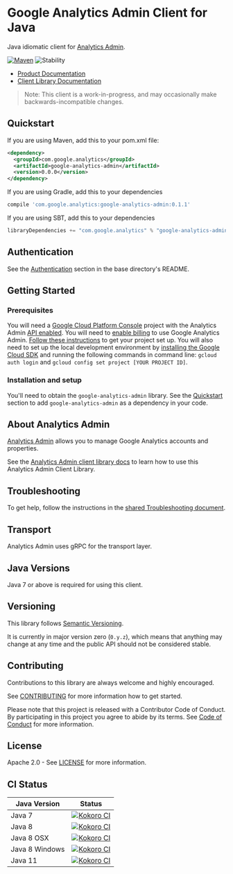 # Google Analytics Admin Client for Java

Java idiomatic client for [Analytics Admin][product-docs].

[![Maven][maven-version-image]][maven-version-link]
![Stability][stability-image]

- [Product Documentation][product-docs]
- [Client Library Documentation][javadocs]

> Note: This client is a work-in-progress, and may occasionally
> make backwards-incompatible changes.

## Quickstart


If you are using Maven, add this to your pom.xml file:

```xml
<dependency>
  <groupId>com.google.analytics</groupId>
  <artifactId>google-analytics-admin</artifactId>
  <version>0.0.0</version>
</dependency>
```

[//]: # ({x-version-update-start:google-analytics-admin:released})

If you are using Gradle, add this to your dependencies
```Groovy
compile 'com.google.analytics:google-analytics-admin:0.1.1'
```
If you are using SBT, add this to your dependencies
```Scala
libraryDependencies += "com.google.analytics" % "google-analytics-admin" % "0.1.1"
```
[//]: # ({x-version-update-end})

## Authentication

See the [Authentication][authentication] section in the base directory's README.

## Getting Started

### Prerequisites

You will need a [Google Cloud Platform Console][developer-console] project with the Analytics Admin [API enabled][enable-api].
You will need to [enable billing][enable-billing] to use Google Analytics Admin.
[Follow these instructions][create-project] to get your project set up. You will also need to set up the local development environment by
[installing the Google Cloud SDK][cloud-sdk] and running the following commands in command line:
`gcloud auth login` and `gcloud config set project [YOUR PROJECT ID]`.

### Installation and setup

You'll need to obtain the `google-analytics-admin` library.  See the [Quickstart](#quickstart) section
to add `google-analytics-admin` as a dependency in your code.

## About Analytics Admin


[Analytics Admin][product-docs] allows you to manage Google Analytics accounts and properties.

See the [Analytics Admin client library docs][javadocs] to learn how to
use this Analytics Admin Client Library.






## Troubleshooting

To get help, follow the instructions in the [shared Troubleshooting document][troubleshooting].

## Transport

Analytics Admin uses gRPC for the transport layer.

## Java Versions

Java 7 or above is required for using this client.

## Versioning


This library follows [Semantic Versioning](http://semver.org/).


It is currently in major version zero (``0.y.z``), which means that anything may change at any time
and the public API should not be considered stable.

## Contributing


Contributions to this library are always welcome and highly encouraged.

See [CONTRIBUTING][contributing] for more information how to get started.

Please note that this project is released with a Contributor Code of Conduct. By participating in
this project you agree to abide by its terms. See [Code of Conduct][code-of-conduct] for more
information.

## License

Apache 2.0 - See [LICENSE][license] for more information.

## CI Status

Java Version | Status
------------ | ------
Java 7 | [![Kokoro CI][kokoro-badge-image-1]][kokoro-badge-link-1]
Java 8 | [![Kokoro CI][kokoro-badge-image-2]][kokoro-badge-link-2]
Java 8 OSX | [![Kokoro CI][kokoro-badge-image-3]][kokoro-badge-link-3]
Java 8 Windows | [![Kokoro CI][kokoro-badge-image-4]][kokoro-badge-link-4]
Java 11 | [![Kokoro CI][kokoro-badge-image-5]][kokoro-badge-link-5]

[product-docs]: https://developers.google.com/analytics
[javadocs]: https://googleapis.dev/java/google-analytics-admin/latest/index.html
[kokoro-badge-image-1]: http://storage.googleapis.com/cloud-devrel-public/java/badges/java-analytics-admin/java7.svg
[kokoro-badge-link-1]: http://storage.googleapis.com/cloud-devrel-public/java/badges/java-analytics-admin/java7.html
[kokoro-badge-image-2]: http://storage.googleapis.com/cloud-devrel-public/java/badges/java-analytics-admin/java8.svg
[kokoro-badge-link-2]: http://storage.googleapis.com/cloud-devrel-public/java/badges/java-analytics-admin/java8.html
[kokoro-badge-image-3]: http://storage.googleapis.com/cloud-devrel-public/java/badges/java-analytics-admin/java8-osx.svg
[kokoro-badge-link-3]: http://storage.googleapis.com/cloud-devrel-public/java/badges/java-analytics-admin/java8-osx.html
[kokoro-badge-image-4]: http://storage.googleapis.com/cloud-devrel-public/java/badges/java-analytics-admin/java8-win.svg
[kokoro-badge-link-4]: http://storage.googleapis.com/cloud-devrel-public/java/badges/java-analytics-admin/java8-win.html
[kokoro-badge-image-5]: http://storage.googleapis.com/cloud-devrel-public/java/badges/java-analytics-admin/java11.svg
[kokoro-badge-link-5]: http://storage.googleapis.com/cloud-devrel-public/java/badges/java-analytics-admin/java11.html
[stability-image]: https://img.shields.io/badge/stability-alpha-orange
[maven-version-image]: https://img.shields.io/maven-central/v/com.google.analytics/google-analytics-admin.svg
[maven-version-link]: https://search.maven.org/search?q=g:com.google.analytics%20AND%20a:google-analytics-admin&core=gav
[authentication]: https://github.com/googleapis/google-cloud-java#authentication
[developer-console]: https://console.developers.google.com/
[create-project]: https://cloud.google.com/resource-manager/docs/creating-managing-projects
[cloud-sdk]: https://cloud.google.com/sdk/
[troubleshooting]: https://github.com/googleapis/google-cloud-common/blob/master/troubleshooting/readme.md#troubleshooting
[contributing]: https://github.com/googleapis/java-analytics-admin/blob/master/CONTRIBUTING.md
[code-of-conduct]: https://github.com/googleapis/java-analytics-admin/blob/master/CODE_OF_CONDUCT.md#contributor-code-of-conduct
[license]: https://github.com/googleapis/java-analytics-admin/blob/master/LICENSE
[enable-billing]: https://cloud.google.com/apis/docs/getting-started#enabling_billing
[enable-api]: https://console.cloud.google.com/flows/enableapi?apiid=analyticsadmin.googleapis.com
[libraries-bom]: https://github.com/GoogleCloudPlatform/cloud-opensource-java/wiki/The-Google-Cloud-Platform-Libraries-BOM
[shell_img]: https://gstatic.com/cloudssh/images/open-btn.png
